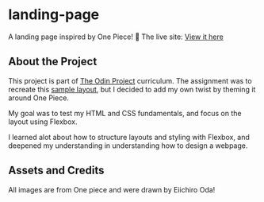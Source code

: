 # landing-page

A landing page inspired by One Piece! 🔗
The live site: [View it here](https://eggtoasts.github.io/landing-page/)

## About the Project

This project is part of [The Odin Project](https://ww.theodinproject.com/) curriculum. The assignment was to recreate this [sample layout](https://cdn.statically.io/gh/TheOdinProject/curriculum/81a5d553f4073e593d23a6ab00d50eef8620796d/foundations/html_css/project/imgs/01.png), but I decided to add my own twist by theming it around One Piece.

My goal was to test my HTML and CSS fundamentals, and focus on the layout using Flexbox.

I learned alot about how to structure layouts and styling with Flexbox, and deepened my understanding in understanding how to design a webpage.

## Assets and Credits

All images are from One piece and were drawn by Eiichiro Oda!
